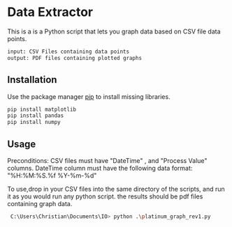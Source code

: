 # Data Extractor

This is a is a Python script that lets you graph data based on CSV file data points.


```bash
input: CSV Files containing data points
output: PDF files containing plotted graphs 
```

## Installation

Use the package manager [pip](https://pip.pypa.io/en/stable/) to install missing libraries.

```bash
pip install matplotlib
pip install pandas
pip install numpy
```

## Usage

Preconditions: CSV files must have "DateTime" , and "Process Value" columns.
DateTime column must have the following data format: "%H:%M:%S.%f %Y-%m-%d"

To use,drop in your CSV files into the same directory of the scripts, and run it as you would run any python script. the results should be pdf files containing graph data.
```bash
 C:\Users\Christian\Documents\IO> python .\platinum_graph_rev1.py
```
